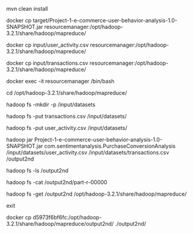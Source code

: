 mvn clean install

docker cp target/Project-1-e-commerce-user-behavior-analysis-1.0-SNAPSHOT.jar resourcemanager:/opt/hadoop-3.2.1/share/hadoop/mapreduce/

docker cp input/user_activity.csv resourcemanager:/opt/hadoop-3.2.1/share/hadoop/mapreduce/

docker cp input/transactions.csv resourcemanager:/opt/hadoop-3.2.1/share/hadoop/mapreduce/

docker exec -it resourcemanager /bin/bash

cd /opt/hadoop-3.2.1/share/hadoop/mapreduce/

hadoop fs -mkdir -p /input/datasets

hadoop fs -put transactions.csv /input/datasets/

hadoop fs -put user_activity.csv /input/datasets/

hadoop jar Project-1-e-commerce-user-behavior-analysis-1.0-SNAPSHOT.jar com.sentimentanalysis.PurchaseConversionAnalysis /input/datasets/user_activity.csv /input/datasets/transactions.csv /output2nd

hadoop fs -ls /output2nd

hadoop fs -cat /output2nd/part-r-00000

hadoop fs -get /output2nd /opt/hadoop-3.2.1/share/hadoop/mapreduce/

exit

docker cp d5973f6bf6fc:/opt/hadoop-3.2.1/share/hadoop/mapreduce/output2nd/ ./output2nd/